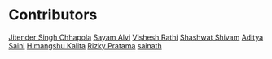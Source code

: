# Contributors

<!-- prettier-ignore-start -->
[Jitender Singh Chhapola](https://github.com/niteshjitender)
[Sayam Alvi](https://github.com/sayamalvi)
[Vishesh Rathi](https://github.com/rathi710)
[Shashwat Shivam](https://github.com/Shashwat49)
[Aditya Saini](https://github.com/Aditya-Saini3)
[Himangshu Kalita](https://github.com/HimangsKalita)
[Rizky Pratama](https://github.com/rizkypsr)
[sainath](https://github.com/sainathd07)
<!-- prettier-ignore-end -->
